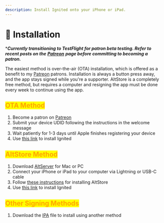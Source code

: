 ```yaml
---
description: Install Ignited onto your iPhone or iPad.
---
```


# 📲 Installation

\*_**Currently transitioning to TestFlight for patron beta testing. Refer to recent posts on the**_ [_**Patreon**_](https://www.patreon.com/litritt) _**page before committing to becoming a patron.**_

The easiest method is over-the-air (OTA) installation, which is offered as a benefit to my [Patreon](https://www.patreon.com/litritt) patrons. Installation is always a button press away, and the app stays signed while you're a supporter. AltStore is a completely free method, but requires a computer and resigning the app must be done every week to continue using the app.

## <mark style="color:orange;">OTA Method</mark>

1. Become a patron on [Patreon](https://www.patreon.com/litritt)
2. Submit your device UDID following the instructions in the welcome message
3. Wait patiently for 1-3 days until Apple finishes registering your device
4. Use [this link](https://ota.ignitedemulator.com) to install Ignited

## <mark style="color:orange;">AltStore Method</mark>

1. Download [AltServer](https://altstore.io) for Mac or PC
2. Connect your iPhone or iPad to your computer via Lightning or USB-C cable
3. Follow [these instructions](https://faq.altstore.io/) for installing AltStore
4. Use [this link](altstore://install?url=https://f005.backblazeb2.com/file/lit-apps/ignited/1.7.2/Ignited.ipa) to install Ignited

## <mark style="color:orange;">Other Signing Methods</mark>

1. Download the [IPA](https://f005.backblazeb2.com/file/lit-apps/ignited/1.7.2/Ignited.ipa) file to install using another method
